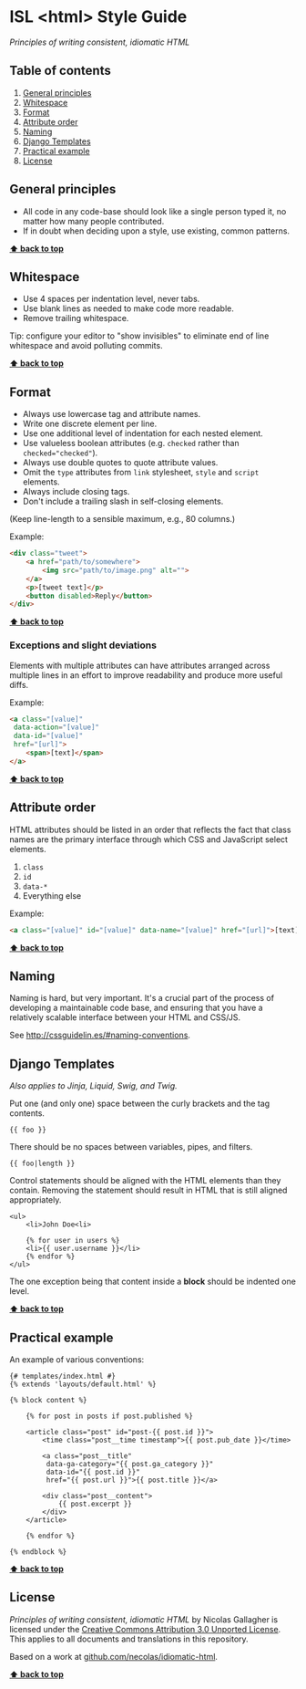 # ISL \<html\> Style Guide

*Principles of writing consistent, idiomatic HTML*


## Table of contents

1. [General principles](#general-principles)
1. [Whitespace](#whitespace)
1. [Format](#format)
1. [Attribute order](#attribute-order)
1. [Naming](#naming)
1. [Django Templates](#django-templates)
1. [Practical example](#practical-example)
1. [License](#license)


## General principles

* All code in any code-base should look like a single person typed it, no
  matter how many people contributed.
* If in doubt when deciding upon a style, use existing, common patterns.

**[⬆ back to top](#table-of-contents)**


## Whitespace

* Use 4 spaces per indentation level, never tabs.
* Use blank lines as needed to make code more readable.
* Remove trailing whitespace.

Tip: configure your editor to "show invisibles" to eliminate end of line
whitespace and avoid polluting commits.

**[⬆ back to top](#table-of-contents)**


## Format

* Always use lowercase tag and attribute names.
* Write one discrete element per line.
* Use one additional level of indentation for each nested element.
* Use valueless boolean attributes (e.g. `checked` rather than
  `checked="checked"`).
* Always use double quotes to quote attribute values.
* Omit the `type` attributes from `link` stylesheet, `style` and `script`
  elements.
* Always include closing tags.
* Don't include a trailing slash in self-closing elements.

(Keep line-length to a sensible maximum, e.g., 80 columns.)

Example:

```html
<div class="tweet">
    <a href="path/to/somewhere">
        <img src="path/to/image.png" alt="">
    </a>
    <p>[tweet text]</p>
    <button disabled>Reply</button>
</div>
```

**[⬆ back to top](#table-of-contents)**


### Exceptions and slight deviations

Elements with multiple attributes can have attributes arranged across multiple
lines in an effort to improve readability and produce more useful diffs.

Example:

```html
<a class="[value]"
 data-action="[value]"
 data-id="[value]"
 href="[url]">
    <span>[text]</span>
</a>
```

**[⬆ back to top](#table-of-contents)**


## Attribute order

HTML attributes should be listed in an order that reflects the fact that class
names are the primary interface through which CSS and JavaScript select
elements.

1. `class`
2. `id`
3. `data-*`
4. Everything else

Example:

```html
<a class="[value]" id="[value]" data-name="[value]" href="[url]">[text]</a>
```

**[⬆ back to top](#table-of-contents)**


## Naming

Naming is hard, but very important. It's a crucial part of the process of developing a maintainable code base, and ensuring that you have a relatively scalable interface between your HTML and CSS/JS.

See <http://cssguidelin.es/#naming-conventions>.


## Django Templates

_Also applies to Jinja, Liquid, Swig, and Twig._

Put one (and only one) space between the curly brackets and the tag contents.

```twig
{{ foo }}
```

There should be no spaces between variables, pipes, and filters.

```twig
{{ foo|length }}
```

Control statements should be aligned with the HTML elements than they contain. Removing the statement should result in HTML that is still aligned appropriately.

```twig
<ul>
    <li>John Doe<li>

    {% for user in users %}
    <li>{{ user.username }}</li>
    {% endfor %}
</ul>
```

The one exception being that content inside a __block__ should be indented one level.

**[⬆ back to top](#table-of-contents)**


## Practical example

An example of various conventions:

```twig
{# templates/index.html #}
{% extends 'layouts/default.html' %}

{% block content %}

    {% for post in posts if post.published %}

    <article class="post" id="post-{{ post.id }}">
        <time class="post__time timestamp">{{ post.pub_date }}</time>

        <a class="post__title"
         data-ga-category="{{ post.ga_category }}"
         data-id="{{ post.id }}"
         href="{{ post.url }}">{{ post.title }}</a>

        <div class="post__content">
            {{ post.excerpt }}
        </div>
    </article>

    {% endfor %}

{% endblock %}
```

**[⬆ back to top](#table-of-contents)**


## License

_Principles of writing consistent, idiomatic HTML_ by Nicolas Gallagher is
licensed under the [Creative Commons Attribution 3.0 Unported
License](http://creativecommons.org/licenses/by/3.0/). This applies to all
documents and translations in this repository.

Based on a work at
[github.com/necolas/idiomatic-html](https://github.com/necolas/idiomatic-html).

**[⬆ back to top](#table-of-contents)**

